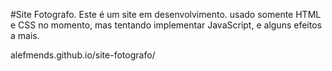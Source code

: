 #Site Fotografo.
Este é um site em desenvolvimento.
usado somente HTML e CSS no momento, mas tentando implementar JavaScript, e alguns efeitos a mais.

alefmends.github.io/site-fotografo/
